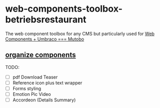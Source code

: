 # web-components-toolbox-betriebsrestaurant
The web component toolbox for any CMS but particularly used for [Web Components + Umbraco === Mutobo](http://mutobo.ch/)

## [organize components](https://wiki.migros.net/display/OCC/Web+Components+CMS+Template)

TODO:
- [ ] pdf Download Teaser
- [ ] Reference icon plus text wrapper
- [ ] Forms styling
- [ ] Emotion Pic Video
- [ ] Accordeon (Details Summary)
